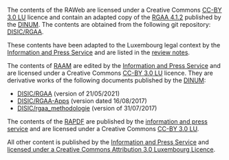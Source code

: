 The contents of the RAWeb are licensed under a Creative Commons [CC-BY 3.0 LU](https://creativecommons.org/licenses/by/3.0/lu/) licence and contain an adapted copy of the [RGAA 4.1.2](https://accessibilite.numerique.gouv.fr/) published by the [DINUM](https://www.numerique.gouv.fr/dinum/). The contents are obtained from the following git repository:
[DISIC/RGAA](https://github.com/DISIC/RGAA).

These contents have been adapted to the Luxembourg legal context by the [Information and Press Service](https://sip.gouvernement.lu) and are listed in the [review notes](./raweb1/notes-revision.html).

The contents of [RAAM](./raam1/index.html) are edited by the [Information and Press Service](https://sip.gouvernement.lu) and are licensed under a Creative Commons [CC-BY 3.0 LU](https://creativecommons.org/licenses/by/3.0/lu/) licence. They are derivative works of the following documents published by the [DINUM](https://www.numerique.gouv.fr/dinum/): 

- [DISIC/RGAA](https://github.com/DISIC/RGAA) (version of 21/05/2021) 
- [DISIC/RGAA-Apps](https://github.com/DISIC/rgaa-apps) (version dated 16/08/2017)
- [DISIC/rgaa_methodologie](https://github.com/DISIC/rgaa_methodologie) (version of 31/07/2017)

The contents of the [RAPDF](./rapdf1/index.html) are published by the [information and press service](https://sip.gouvernement.lu) and are licensed under a Creative Commons [CC-BY 3.0 LU](https://creativecommons.org/licenses/by/3.0/lu/).

All other content is published by the [Information and Press Service](https://sip.gouvernement.lu) and <a rel="license" href="http://creativecommons.org/licenses/by/3.0/lu/">licensed under a Creative Commons Attribution 3.0 Luxembourg Licence</a>.
